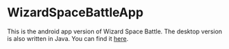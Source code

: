 # WizardSpaceBattleApp
This is the android app version of Wizard Space Battle. The desktop version is also written in Java. You can find it [here](https://github.com/Thedarkbobman/WizardSpaceBattle).


